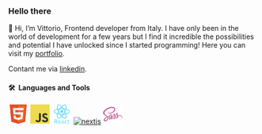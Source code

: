 ### Hello there

👋 Hi, I’m Vittorio, Frontend developer from Italy.
I have only been in the world of development for a few years but I find it incredible the possibilities and potential I have unlocked since I started programming! Here you can visit my [portfolio](https://www.vittorioscaperrotta.dev/).

Contant me via [linkedin](https://www.linkedin.com/in/vittorio-scaperrotta/).

<!--
## 📊 GitHub Stats
![](https://github-readme-stats.vercel.app/api?username=vscaperrotta&show_icons=true&theme=radical)
-->

#### 🛠️&nbsp;&nbsp;Languages&nbsp;and&nbsp;Tools</b>
<p align="left">
<a href="https://www.w3schools.com/html/" target="_blank"> <img src="https://raw.githubusercontent.com/devicons/devicon/master/icons/html5/html5-original.svg" alt="html" width="40" height="40"/></a>
<a href="https://developer.mozilla.org/en-US/docs/Web/JavaScript" target="_blank"> <img src="https://raw.githubusercontent.com/devicons/devicon/master/icons/javascript/javascript-original.svg" alt="javascript" width="40" height="40"/></a>
<a href="https://reactjs.org/" target="_blank"> <img src="https://raw.githubusercontent.com/devicons/devicon/master/icons/react/react-original-wordmark.svg" alt="react" width="40" height="40"/></a>
<a href="https://nextjs.org/" target="_blank"><img src="https://cdn.jsdelivr.net/gh/devicons/devicon@latest/icons/nextjs/nextjs-original.svg" alt="nextjs" width="40" height="40" /></a>
<a href="https://sass-lang.com" target="_blank"> <img src="https://raw.githubusercontent.com/devicons/devicon/master/icons/sass/sass-original.svg" alt="sass" width="40" height="40"/></a>
</p>

<!--
#### 📚 Currently Learning
<p>
<a href="https://flutter.dev/" target="_blank"><img src="https://cdn.jsdelivr.net/gh/devicons/devicon@latest/icons/flutter/flutter-original.svg" alt="flutter" width="40" height="40" /></a>
<a href="https://www.docker.com/" target="_blank"> <img src="https://raw.githubusercontent.com/devicons/devicon/master/icons/docker/docker-original-wordmark.svg" alt="docker" width="40" height="40"/> </a> 
</p>
  
#### 🔮 Future Learning
<a href="https://www.electronjs.org/" target="_blank"> <img src="https://raw.githubusercontent.com/devicons/devicon/master/icons/electron/electron-original.svg" alt="electrone" width="40" height="40"/> </a>
<a href="https://it.wikipedia.org/wiki/C_(linguaggio_di_programmazione" target="_blank"> <img src="https://cdn.jsdelivr.net/gh/devicons/devicon@latest/icons/c/c-original.svg" alt="c" width="40" height="40"/> </a>
-->

